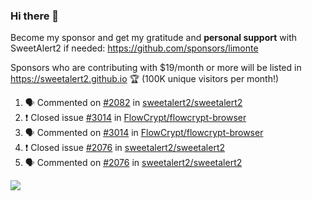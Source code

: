 ### Hi there 👋

Become my sponsor and get my gratitude and **personal support** with SweetAlert2 if needed: https://github.com/sponsors/limonte

Sponsors who are contributing with $19/month or more will be listed in https://sweetalert2.github.io 🏆 (100K unique visitors per month!)

<!--START_SECTION:activity-->
1. 🗣 Commented on [#2082](https://github.com/sweetalert2/sweetalert2/issues/2082) in [sweetalert2/sweetalert2](https://github.com/sweetalert2/sweetalert2)
2. ❗️ Closed issue [#3014](https://github.com/FlowCrypt/flowcrypt-browser/issues/3014) in [FlowCrypt/flowcrypt-browser](https://github.com/FlowCrypt/flowcrypt-browser)
3. 🗣 Commented on [#3014](https://github.com/FlowCrypt/flowcrypt-browser/issues/3014) in [FlowCrypt/flowcrypt-browser](https://github.com/FlowCrypt/flowcrypt-browser)
4. ❗️ Closed issue [#2076](https://github.com/sweetalert2/sweetalert2/issues/2076) in [sweetalert2/sweetalert2](https://github.com/sweetalert2/sweetalert2)
5. 🗣 Commented on [#2076](https://github.com/sweetalert2/sweetalert2/issues/2076) in [sweetalert2/sweetalert2](https://github.com/sweetalert2/sweetalert2)
<!--END_SECTION:activity-->

![](https://github-readme-stats.vercel.app/api?username=limonte&theme=vue&show_icons=true)
